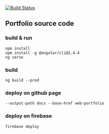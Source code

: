 [![Build Status](https://travis-ci.org/twistezo/portfolio.svg?branch=master)](https://travis-ci.org/twistezo/portfolio)

## Portfolio source code

### build & run
```
npm install
npm install -g @angular/cli@1.4.4
ng serve
```

### build
`ng build --prod`

### deploy on github page
`--output-path docs --base-href web-portfolio`

### deploy on firebase
```
firebase deploy
```